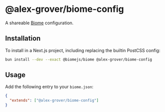 # @alex-grover/biome-config

A shareable [Biome](https://biomejs.dev) configuration.

## Installation

To install in a Next.js project, including replacing the builtin PostCSS config:

```sh
bun install --dev --exact @biomejs/biome @alex-grover/biome-config
```

## Usage

Add the following entry to your `biome.json`:

```json
{
  "extends": ["@alex-grover/biome-config"]
}
```
